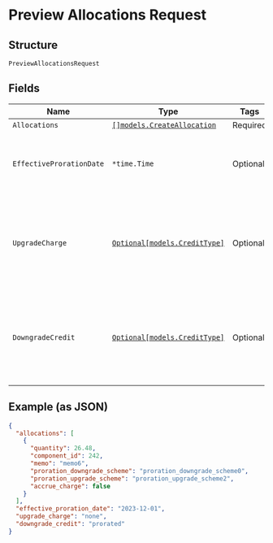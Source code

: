 
# Preview Allocations Request

## Structure

`PreviewAllocationsRequest`

## Fields

| Name | Type | Tags | Description |
|  --- | --- | --- | --- |
| `Allocations` | [`[]models.CreateAllocation`](../../doc/models/create-allocation.md) | Required | - |
| `EffectiveProrationDate` | `*time.Time` | Optional | To calculate proration amounts for a future time. Only within a current subscription period. Only ISO8601 format is supported. |
| `UpgradeCharge` | [`Optional[models.CreditType]`](../../doc/models/credit-type.md) | Optional | The type of credit to be created when upgrading/downgrading. Defaults to the component and then site setting if one is not provided.<br>Available values: `full`, `prorated`, `none`. |
| `DowngradeCredit` | [`Optional[models.CreditType]`](../../doc/models/credit-type.md) | Optional | The type of credit to be created when upgrading/downgrading. Defaults to the component and then site setting if one is not provided.<br>Available values: `full`, `prorated`, `none`. |

## Example (as JSON)

```json
{
  "allocations": [
    {
      "quantity": 26.48,
      "component_id": 242,
      "memo": "memo6",
      "proration_downgrade_scheme": "proration_downgrade_scheme0",
      "proration_upgrade_scheme": "proration_upgrade_scheme2",
      "accrue_charge": false
    }
  ],
  "effective_proration_date": "2023-12-01",
  "upgrade_charge": "none",
  "downgrade_credit": "prorated"
}
```

